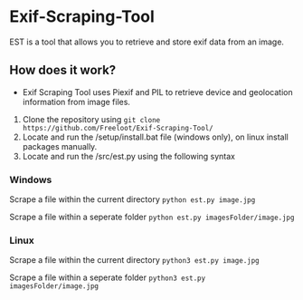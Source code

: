 # Exif-Scraping-Tool
EST is a tool that allows you to retrieve and store exif data from an image.

## How does it work?

- Exif Scraping Tool uses Piexif and PIL to retrieve device and geolocation information from image files.

1. Clone the repository using `git clone https://github.com/Freeloot/Exif-Scraping-Tool/`
2. Locate and run the /setup/install.bat file (windows only), on linux install packages manually.
3. Locate and run the /src/est.py using the following syntax

### Windows
Scrape a file within the current directory `python est.py image.jpg`

Scrape a file within a seperate folder `python est.py imagesFolder/image.jpg`
<br>
### Linux
Scrape a file within the current directory `python3 est.py image.jpg`

Scrape a file within a seperate folder `python3 est.py imagesFolder/image.jpg`
